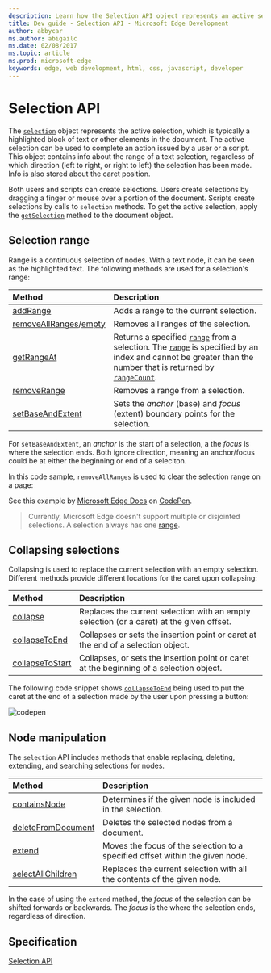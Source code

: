 ---description: Learn how the Selection API object represents an active selection, and how its methods can be used.
title: Dev guide - Selection API - Microsoft Edge Development
author: abbycar
ms.author: abigailc
ms.date: 02/08/2017
ms.topic: article
ms.prod: microsoft-edge
keywords: edge, web development, html, css, javascript, developer
---# Selection APIThe  [`selection`](https://msdn.microsoft.com/library/ff974359) object represents the active selection, which is typically a highlighted block of text or other elements in the document. The active selection can be used to complete an action issued by a user or a script.This object contains info about the range of a text selection, regardless of which direction (left to right, or right to left) the selection has been made. Info is also stored about the caret position.Both users and scripts can create selections. Users create selections by dragging a finger or mouse over a portion of the document. Scripts create selections by calls to `selection` methods. To get the active selection, apply the [`getSelection`](https://msdn.microsoft.com/library/ff975169) method to the document object. ## Selection rangeRange is a continuous selection of nodes. With a text node, it can be seen as the highlighted text. The following methods are used for a selection's range:Method | Description:------ | :-------[addRange](https://msdn.microsoft.com/library/ff975172) | Adds a range to the current selection.[removeAllRanges](https://msdn.microsoft.com/library/ff975178)/[empty](https://msdn.microsoft.com/library/dn903932) | Removes all ranges of the selection.[getRangeAt](https://msdn.microsoft.com/library/ff975177) | Returns a specified [`range`](https://msdn.microsoft.com/library/hh772133) from a selection. The [`range`](https://msdn.microsoft.com/library/hh772133) is specified by an index and cannot be greater than the number that is returned by [`rangeCount`](https://msdn.microsoft.com/library/ff974693). [removeRange](https://msdn.microsoft.com/library/ff975179) | Removes a range from a selection.[setBaseAndExtent](https://msdn.microsoft.com/library/dn903953) | Sets the *anchor* (base) and *focus* (extent) boundary points for the selection.For `setBaseAndExtent`, an *anchor* is the start of a selection, a the *focus* is where the selection ends. Both ignore direction, meaning an anchor/focus could be at either the beginning or end of a seleciton.In this code sample, `removeAllRanges` is used to clear the selection range on a page:<div class="codepen-wrap"><p data-height="300" data-theme-id="23761" data-slug-hash="WwZQmV" data-default-tab="result" data-user="MicrosoftEdgeDocumentation" data-embed-version="2" data-editable="true" class="codepen">See this example by <a href="https://codepen.io/MicrosoftEdgeDocumentation">Microsoft Edge Docs</a> on <a href="https://codepen.io/MicrosoftEdgeDocumentation/pen/WwZQmV">CodePen</a>.</p></div><script async src="//assets.codepen.io/assets/embed/ei.js"></script>> Currently, Microsoft Edge doesn't support multiple or disjointed selections. A selection always has one [range](https://msdn.microsoft.com/library/hh772133). ## Collapsing selectionsCollapsing is used to replace the current selection with an empty selection. Different methods provide different locations for the caret upon collapsing:Method | Description:----- | :----------[collapse](https://msdn.microsoft.com/library/ff975173) | Replaces the current selection with an empty selection (or a caret) at the given offset.[collapseToEnd](https://msdn.microsoft.com/library/ff975174) | Collapses or sets the insertion point or caret at the end of a selection object.[collapseToStart](https://msdn.microsoft.com/library/ff975175) | Collapses, or sets the insertion point or caret at the beginning of a selection object.The following code snippet shows [`collapseToEnd`](https://msdn.microsoft.com/library/ff975174) being used to put the caret at the end of a selection made by the user upon pressing a button:![codepen](https://codepen.io/MicrosoftEdgeDocumentation/pen/NNaGmQ)## Node manipulationThe `selection` API includes methods that enable replacing, deleting, extending, and searching selections for nodes. Method | Description:------ | :-------[containsNode](https://msdn.microsoft.com/library/dn903930) | Determines if the given node is included in the selection.[deleteFromDocument](https://msdn.microsoft.com/library/ff975176) | Deletes the selected nodes from a document.[extend](https://msdn.microsoft.com/library/dn903952) | Moves the focus of the selection to a specified offset within the given node.[selectAllChildren](https://msdn.microsoft.com/library/ff975180) | Replaces the current selection with all the contents of the given node.In the case of using the `extend` method, the *focus* of the selection can be shifted forwards or backwards. The *focus* is the where the selection ends, regardless of direction.## Specification[Selection API](http://rniwa.github.io/selection-api)